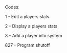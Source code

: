 Codes:

1 - Edit a players stats

2 - Display a players stats

3 - Add a player into system

827 - Program shutoff